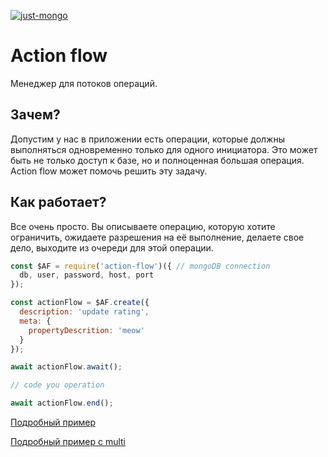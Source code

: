 [![just-mongo](https://img.shields.io/npm/v/action-flow.svg?style=flat-square)](https://www.npmjs.com/package/action-flow/)

# Action flow

Менеджер для потоков операций.

## Зачем?

Допустим у нас в приложении есть операции, которые должны выполняться одновременно только для одного инициатора. Это может быть не только доступ к базе, но и полноценная большая операция. Action flow может помочь решить эту задачу. 

## Как работает?

Все очень просто. Вы описываете операцию, которую хотите ограничить, ожидаете разрешения на её выполнение, делаете свое дело, выходите из очереди для этой операции.

```javascript
const $AF = require('action-flow')({ // mongoDB connection
  db, user, password, host, port
});

const actionFlow = $AF.create({
  description: 'update rating',
  meta: {
    propertyDescrition: 'meow'
  }
});

await actionFlow.await();

// code you operation

await actionFlow.end();
```

[Подробный пример](https://github.com/deviun/action-flow/blob/master/test/action.flow.js)

[Подробный пример с multi](https://github.com/deviun/action-flow/blob/master/test/action.flow.multi.js)